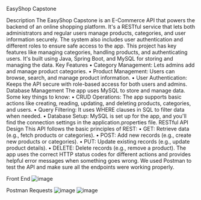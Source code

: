 EasyShop Capstone

Description
The EasyShop Capstone is an E-Commerce API that powers the backend of an online shopping platform. It's a RESTful service that lets both administrators and regular users manage products, categories, and user information securely. The system also includes user authentication and different roles to ensure safe access to the app.
This project has key features like managing categories, handling products, and authenticating users. It's built using Java, Spring Boot, and MySQL for storing and managing the data.
Key Features
	• Category Management: Lets admins add and manage product categories.
	• Product Management: Users can browse, search, and manage product information.
	• User Authentication: Keeps the API secure with role-based access for both users and admins.
Database Management
The app uses MySQL to store and manage data. Some key things to know:
	• CRUD Operations: The app supports basic actions like creating, reading, updating, and deleting products, categories, and users.
	• Query Filtering: It uses WHERE clauses in SQL to filter data when needed.
	• Database Setup: MySQL is set up for the app, and you'll find the connection settings in the application.properties file.
RESTful API Design
This API follows the basic principles of REST:
	• GET: Retrieve data (e.g., fetch products or categories).
	• POST: Add new records (e.g., create new products or categories).
	• PUT: Update existing records (e.g., update product details).
	• DELETE: Delete records (e.g., remove a product).
The app uses the correct HTTP status codes for different actions and provides helpful error messages when something goes wrong. We used Postman to test the API and make sure all the endpoints were working properly.


Front End
![image](https://github.com/user-attachments/assets/f516cf5c-01bc-4c61-8356-a1c412674d74)


Postman Requests
![image](https://github.com/user-attachments/assets/a142a44c-3433-41f5-b62a-caf866c0fe18)
![image](https://github.com/user-attachments/assets/55ff6224-8b18-4fdc-aa02-abf2e35cef2b)



